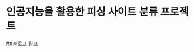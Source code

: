 # 인공지능을 활용한 피싱 사이트 분류 프로젝트

##[블로그 링크](https://glen-sunflower-e74.notion.site/face9a6cce1f49a997080cda5535b112)
